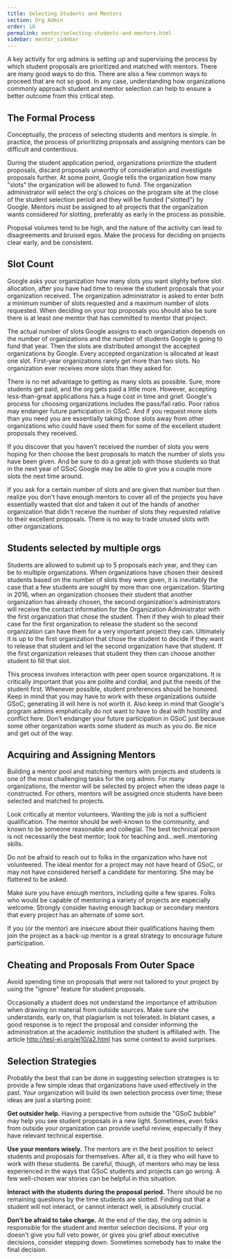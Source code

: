 ```yaml
---
title: Selecting Students and Mentors
section: Org Admin
order: 18
permalink: mentor/selecting-students-and-mentors.html
sidebar: mentor_sidebar
---
```


A key activity for org admins is setting up and supervising the process by which student proposals are prioritized and matched with mentors. There are many good ways to do this. There are also a few common ways to proceed that are not so good. In any case, understanding how organizations commonly approach student and mentor selection can help to ensure a better outcome from this critical step.


## The Formal Process

Conceptually, the process of selecting students and mentors is simple. In practice, the process of prioritizing proposals and assigning mentors can be difficult and contentious.

During the student application period, organizations prioritize the student proposals, discard proposals unworthy of consideration and investigate proposals further. At some point, Google tells the organization how many "slots" the organization will be allowed to fund. The organization administrator will select the org's choices on the program site at the close of the student selection period and they will be funded ("slotted") by Google. Mentors must be assigned to all projects that the organization wants considered for slotting, preferably as early in the process as possible.

Proposal volumes tend to be high, and the nature of the activity can lead to disagreements and bruised egos. Make the process for deciding on projects clear early, and be consistent.


## Slot Count

Google asks your organization how many slots you want slighty before slot allocation, after you have had time to review the student proposals that your organization received. The organization administrator is asked to enter both a minimum number of slots requested and a maximum number of slots requested. When deciding on your top proposals you should also be sure there is at least one mentor that has committed to mentor that project.

The actual number of slots Google assigns to each organization depends on the number of organizations and the number of students Google is going to fund that year. Then the slots are distributed amongst the accepted organizations by Google. Every accepted organization is allocated at least one slot. First-year organizations rarely get more than two slots. No organization ever receives more slots than they asked for.

There is no net advantage to getting as many slots as possible. Sure, more students get paid, and the org gets paid a little more. However, accepting less-than-great applications has a huge cost in time and grief. Google's process for choosing organizations includes the pass/fail ratio. Poor ratios may endanger future participation in GSoC. And if you request more slots than you need you are essentially taking those slots away from other organizations who could have used them for some of the excellent student proposals they received.

If you discover that you haven't received the number of slots you were hoping for then choose the best proposals to match the number of slots you have been given. And be sure to do a great job with those students so that in the next year of GSoC Google may be able to give you a couple more slots the next time around.

If you ask for a certain number of slots and are given that number but then realize you don't have enough mentors to cover all of the projects you have essentially wasted that slot and taken it out of the hands of another organization that didn't receive the number of slots they requested relative to their excellent proposals. There is no way to trade unused slots with other organizations.


## Students selected by multiple orgs

Students are allowed to submit up to 5 proposals each year, and they can be to multiple organizations. When organizations have chosen their desired students based on the number of slots they were given, it is inevitably the case that a few students are sought by more than one organization. Starting in 2016, when an organization chooses their student that another organization has already chosen, the second organization's administrators will receive the contact information for the Organization Administrator with the first organization that chose the student. Then if they wish to plead their case for the first organization to release the student so the second organization can have them for a very important project they can. Ultimately it is up to the first organization that chose the student to decide if they want to release that student and let the second organization have that student. If the first organization releases that student they then can choose another student to fill that slot.

This process involves interaction with peer open source organizations. It is critically important that you are polite and cordial, and put the needs of the student first.  Whenever possible, student preferences should be honored. Keep in mind that you may have to work with these organizations outside GSoC; generating ill will here is not worth it. Also keep in mind that Google's program admins emphatically do not want to have to deal with hostility and conflict here. Don't endanger your future participation in GSoC just because some other organization wants some student as much as you do.  Be nice and get out of the way.


## Acquiring and Assigning Mentors 

Building a mentor pool and matching mentors with projects and students is one of the most challenging tasks for the org admin. For many organizations, the mentor will be selected by project when the ideas page is constructed. For others, mentors will be assigned once students have been selected and matched to projects.

Look critically at mentor volunteers. Wanting the job is not a sufficient qualification. The mentor should be well-known to the community, and known to be someone reasonable and collegial. The best technical person is not necessarily the best mentor; look for teaching and...well..mentoring skills.

Do not be afraid to reach out to folks in the organization who have not volunteered. The ideal mentor for a project may not have heard of GSoC, or may not have considered herself a candidate for mentoring.  She may be flattered to be asked.

Make sure you have enough mentors, including quite a few spares. Folks who would be capable of mentoring a variety of projects are especially welcome. Strongly consider having enough backup or secondary mentors that every project has an alternate of some sort. 

If you (or the mentor) are insecure about their qualifications having them join the project as a back-up mentor is a great strategy to encourage future participation.


## Cheating and Proposals From Outer Space

Avoid spending time on proposals that were not tailored to your project by using the "ignore" feature for student proposals.

Occasionally a student does not understand the importance of attribution when drawing on material from outside sources. Make sure she understands, early on, that plagiarism is not tolerated. In blatant cases, a good response is to reject the proposal and consider informing the administration at the academic institution the student is affiliated with. The article http://tesl-ej.org/ej10/a2.html has some context to avoid surprises.


## Selection Strategies

Probably the best that can be done in suggesting selection strategies is to provide a few simple ideas that organizations have used effectively in the past. Your organization will build its own selection process over time; these ideas are just a starting point:

**Get outsider help.** Having a perspective from outside the "GSoC bubble" may help you see student proposals in a new light. Sometimes, even folks from outside your organization can provide useful review, especially if they have relevant technical expertise.

**Use your mentors wisely.** The mentors are in the best position to select students and proposals for themselves. After all, it is they who will have to work with these students. Be careful, though, of mentors who may be less experienced in the ways that GSoC students and projects can go wrong. A few well-chosen war stories can be helpful in this situation.

**Interact with the students during the proposal period.** There should be no remaining questions by the time students are slotted. Finding out that a student will not interact, or cannot interact well, is absolutely crucial.

**Don't be afraid to take charge.** At the end of the day, the org admin is responsible for the student and mentor selection decisions. If your org doesn't give you full veto power, or gives you grief about executive decisions, consider stepping down. Sometimes somebody has to make the final decision.


